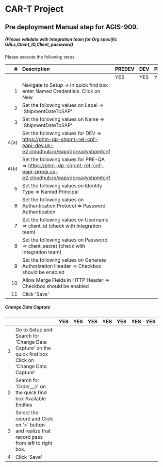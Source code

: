 # CAR-T Project

## Pre deployment Manual step for AGIS-909.
##### (Please validate with Integration team for Org specific URLs,Client_ID,Client_password)

Please execute the following steps.

| # | Description | PREDEV | DEV | PREQA | SIT | UAT | PREPROD | PRODUCTION |   
|---:|:---|:---|:---|:---|:---|:---|:---|:---|  
|	|	|YES|YES|YES|YES|YES|YES|YES|  
|1| Navigate to Setup -> in quick find box enter Named Credentials. Click on New| | | | | | | |
|2| Set the following values on Label => 'ShipmentDateToSAP' | | | | | | | |
|3| Set the following values on Name => 'ShipmentDateToSAP' | | | | | | | |
|4(a)| Set the following values for DEV =>   https://phm-dp-shpmt-rel-cnf-eapi-dev.us-e2.cloudhub.io/eapi/dpreadyshpmtcnf | | | | | | | |
|4(b)| Set the following values for PRE-QA =>   https://phm-dp-shpmt-rel-cnf-eapi-preqa.us-e2.cloudhub.io/eapi/dpreadyshpmtcnf | | | | | | | |
|5| Set the following values on Identity Type => Named Principal | | | | | | | |
|6| Set the following values on Authentication Protocol => Password Authentication | | | | | | | |
|7| Set the following values on Username => client_id (check with Integration team) | | | | | | | |
|8| Set the following values on Password => client_secret (check with Integration team) | | | | | | | |
|9| Set the following values on Generate Authorization Header => Checkbox should be enabled | | | | | | | |
|10| Allow Merge Fields in HTTP Header => Checkbox should be enabled | | | | | | | |
|11| Click 'Save' | | | | | | | |

##### Change Data Capture
|   |   |YES|YES|YES|YES|YES|YES|YES|
|---:|:---|:---|:---|:---|:---|:---|:---|:---|
|1| Go to Setup and Search for 'Change Data Capture' on the quick find box Click on 'Change Data Capture' | | | | | | | |
|2| Search for 'Order__c' on the quick find box Available Entities | | | | | | | |
|3| Select the record and Click on '>' button and realize that record pass from left to right box. | | | | | | |
|4| Click 'Save' | | | | | | |